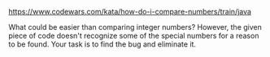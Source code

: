 https://www.codewars.com/kata/how-do-i-compare-numbers/train/java

What could be easier than comparing integer numbers? However, the given piece of code doesn't
recognize some of the special numbers for a reason to be found. Your task is to find the bug and eliminate it.
